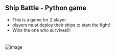 ## Ship Battle - Python game

- This is a game for 2 player.
- players must deploy their ships to start the fight!
- Wins the one who survives!!!

#
![image](https://oyster.ignimgs.com/mediawiki/apis.ign.com/assassins-creed-4/b/b8/830302_543886508965801_1343130755_o.jpg)

